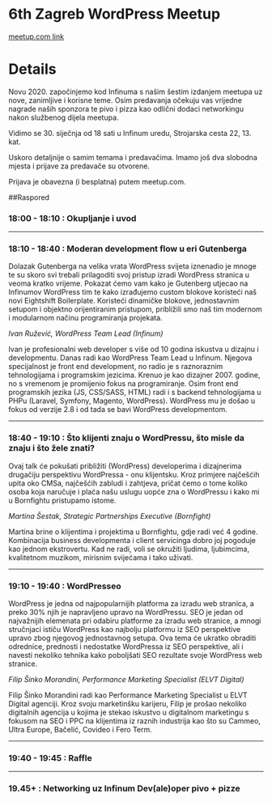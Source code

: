 # 6th Zagreb WordPress Meetup

[meetup.com link](https://www.meetup.com/en-AU/Zagreb-WordPress-Meetup/events/267743086/)

# Details

Novu 2020. započinjemo kod Infinuma s našim šestim izdanjem meetupa uz nove, zanimljive i korisne teme. Osim predavanja očekuju vas vrijedne nagrade naših sponzora te pivo i pizza kao odlični dodaci networkingu nakon službenog dijela meetupa.

Vidimo se 30. siječnja od 18 sati u Infinum uredu, Strojarska cesta 22, 13. kat.

Uskoro detaljnije o samim temama i predavačima. Imamo još dva slobodna mjesta i prijave za predavače su otvorene.

Prijava je obavezna (i besplatna) putem meetup.com.

##Raspored

### 18:00 - 18:10 : Okupljanje i uvod

----------------

### 18:10 - 18:40 : Moderan development flow u eri Gutenberga

Dolazak Gutenberga na velika vrata WordPress svijeta iznenadio je mnoge te su skoro svi trebali prilagoditi svoj pristup izradi WordPress stranica u veoma kratko vrijeme. Pokazat ćemo vam kako je Gutenberg utjecao na Infinumov WordPress tim te kako izrađujemo custom blokove koristeći naš novi Eightshift Boilerplate.
Koristeći dinamičke blokove, jednostavnim setupom i objektno orijentiranim pristupom, približili smo naš tim modernom i modularnom načinu programiranja projekata.

_Ivan Ružević, WordPress Team Lead (Infinum)_

Ivan je profesionalni web developer s više od 10 godina iskustva u dizajnu i developmentu. Danas radi kao WordPress Team Lead u Infinum. Njegova specijalnost je front end development, no radio je s raznoraznim tehnologijama i programskim jezicima. Krenuo je kao dizajner 2007. godine, no s vremenom je promijenio fokus na programiranje. Osim front end programskih jezika (JS, CSS/SASS, HTML) radi i s backend tehnologijama u PHPu (Laravel, Symfony, Magento, WordPress). WordPress mu je došao u fokus od verzije 2.8 i od tada se bavi WordPress developmentom.

----------------

### 18:40 - 19:10 : Što klijenti znaju o WordPressu, što misle da znaju i što žele znati?

Ovaj talk će pokušati približiti (WordPress) developerima i dizajnerima drugačiju perspektivu WordPressa - onu klijentsku. Kroz primjere najčešćih upita oko CMSa, najčešćih zabludi i zahtjeva, pričat ćemo o tome koliko osoba koja naručuje i plaća našu uslugu uopće zna o WordPressu i kako mi u Bornfightu pristupamo istome.

_Martina Šestak, Strategic Partnerships Executive (Bornfight)_

Martina brine o klijentima i projektima u Bornfightu, gdje radi već 4 godine. Kombinacija business developmenta i client servicinga dobro joj pogoduje kao jednom ekstrovertu. Kad ne radi, voli se okružiti ljudima, ljubimcima, kvalitetnom muzikom, mirisnim svijećama i tako uživati.

----------------

### 19:10 - 19:40 : WordPresseo

WordPress je jedna od najpopularnijih platforma za izradu web stranica, a preko 30% njih je napravljeno upravo na WordPressu. SEO je jedan od najvažnijih elemenata pri odabiru platforme za izradu web stranice, a mnogi stručnjaci ističu WordPress kao najbolju platformu iz SEO perspektive upravo zbog njegovog jednostavnog setupa. Ova tema će ukratko obraditi odrednice, prednosti i nedostatke WordPressa iz SEO perspektive, ali i navesti nekoliko tehnika kako poboljšati SEO rezultate svoje WordPress web stranice.

_Filip Šinko Morandini, Performance Marketing Specialist (ELVT Digital)_

Filip Šinko Morandini radi kao Performance Marketing Specialist u ELVT Digital agenciji. Kroz svoju marketinšku karijeru, Filip je prošao nekoliko digitalnih agencija u kojima je stekao iskustvo u digitalnom marketingu s fokusom na SEO i PPC na klijentima iz raznih industrija kao što su Cammeo, Ultra Europe, Bačelić, Covideo i Fero Term.

----------------

### 19:40 - 19:45 : Raffle

----------------

### 19.45+ : Networking uz Infinum Dev(ale)oper pivo + pizze
